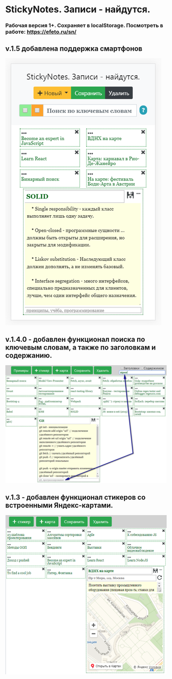 ﻿# StickyNotes. Записи - найдутся.

### Рабочая версия 1+. Сохраняет в localStorage. Посмотреть в работе: https://efeto.ru/sn/

## v.1.5 добавлена поддержка смартфонов
![](https://raw.githubusercontent.com/Aparin/stickyNotes/master/img/screenshort-v.1.5.png)

## v.1.4.0 - добавлен функционал поиска по ключевым словам, а также по заголовкам и содержанию.

![](https://raw.githubusercontent.com/Aparin/stickyNotes/master/img/v1.4_screenshort.png)

## v.1.3 - добавлен функционал стикеров со встроенными Яндекс-картами.

![](https://raw.githubusercontent.com/Aparin/stickyNotes/master/img/screenshort.png)

